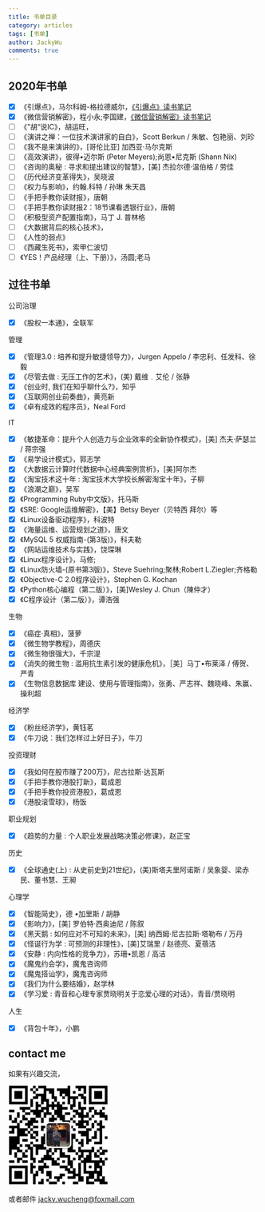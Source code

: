 ```yaml
---
title: 书单目录
category: articles
tags: [书单]
author: JackyWu
comments: true
---
```


## 2020年书单

- [x] 《引爆点》，马尔科姆-格拉德威尔，[《引爆点》读书笔记](/articles/引爆点-读书笔记/)
- [x] 《微信营销解密》，程小永;李国建，[《微信营销解密》读书笔记](/articles/微信营销解密/) 
- [ ] 《”胡“说IC》，胡运旺，
- [ ] 《演讲之禅：一位技术演讲家的自白》，Scott Berkun / 朱敏、包艳丽、刘珍
- [ ] 《我不是来演讲的》，[哥伦比亚] 加西亚·马尔克斯
- [ ] 《高效演讲》，彼得•迈尔斯 (Peter  Meyers);尚恩•尼克斯 (Shann Nix)
- [ ] 《咨询的奥秘 : 寻求和提出建议的智慧》，[美] 杰拉尔德·温伯格 / 劳佳
- [ ] 《历代经济变革得失》，吴晓波
- [ ] 《权力与影响》，约翰.科特 / 孙琳 朱天昌 
- [ ] 《手把手教你读财报》，唐朝
- [ ] 《手把手教你读财报2：18节课看透银行业》，唐朝
- [ ] 《积极型资产配置指南》，马丁 J. 普林格
- [ ] 《大数据背后的核心技术》，
- [ ] 《人性的弱点》
- [ ] 《西藏生死书》，索甲仁波切
- [ ] 《YES！产品经理（上、下册）》，汤圆;老马

## 过往书单

公司治理

- [x] 《股权一本通》，全联军

管理

- [x] 《管理3.0 : 培养和提升敏捷领导力》，Jurgen Appelo / 李忠利、任发科、徐毅 
- [x] 《尽管去做 : 无压工作的艺术》，(美) 戴维﹒艾伦 / 张静
- [x] 《创业时, 我们在知乎聊什么?》，知乎
- [x] 《互联网创业前奏曲》，黄亮新
- [x] 《卓有成效的程序员》，Neal Ford

IT

- [x] 《敏捷革命：提升个人创造力与企业效率的全新协作模式》，[美] 杰夫·萨瑟兰 / 蒋宗强
- [x] 《易学设计模式》，郭志学
- [x] 《大数据云计算时代数据中心经典案例赏析》，[美]阿尔杰
- [x] 《淘宝技术这十年 : 淘宝技术大学校长解密淘宝十年》，子柳
- [x] 《浪潮之巅》，吴军
- [x] 《Programming Ruby中文版》，托马斯
- [x] 《SRE: Google运维解密》，【美】Betsy Beyer（贝特西 拜尔）等
- [x] 《Linux设备驱动程序》，科波特
- [x] 《海量运维、运营规划之道》，唐文
- [x] 《MySQL 5 权威指南-(第3版)》，科夫勒
- [x] 《网站运维技术与实践》，饶琛琳
- [x] 《Linux程序设计》，马修;
- [x] 《Linux防火墙-(原书第3版)》，Steve  Suehring;聚林;Robert L.Ziegler;齐格勒
- [x] 《Objective-C 2.0程序设计》，Stephen G. Kochan
- [x] 《Python核心编程（第二版）》，[美]Wesley J.  Chun（陳仲才）
- [x] 《C程序设计（第二版）》，谭浩强

生物

- [x] 《癌症·真相》，菠萝
- [x] 《微生物学教程》，周德庆 
- [x] 《微生物很强大》，千宗湜
- [x] 《消失的微生物 : 滥用抗生素引发的健康危机》，［美］马丁•布莱泽 / 傅贺、严青
- [x] 《生物信息数据库 建设、使用与管理指南》，张勇、严志祥、魏晓峰、朱赢、操利超

经济学

- [x] 《粉丝经济学》，黄钰茗
- [x] 《牛刀说：我们怎样过上好日子》，牛刀

投资理财

- [x] 《我如何在股市赚了200万》，尼古拉斯·达瓦斯
- [x] 《手把手教你港股打新》，葛成恩
- [x] 《手把手教你投资港股》，葛成恩
- [x] 《港股滚雪球》，杨饭

职业规划

- [x] 《趋势的力量 : 个人职业发展战略决策必修课》，赵正宝

历史

- [x] 《全球通史(上) : 从史前史到21世纪》，(美)斯塔夫里阿诺斯 / 吴象婴、梁赤民、董书慧、王昶 

心理学

- [x] 《智能简史》，德 •加里斯 / 胡静
- [x] 《影响力》，[美] 罗伯特·西奥迪尼 / 陈叙
- [x] 《黑天鹅 : 如何应对不可知的未来》，[美] 纳西姆·尼古拉斯·塔勒布 / 万丹
- [x] 《怪诞行为学 : 可预测的非理性》，[美]艾瑞里 / 赵德亮、夏蓓洁 
- [x] 《安静 : 内向性格的竞争力》，苏珊•凯恩 / 高洁
- [x] 《魔鬼约会学》，魔鬼咨询师
- [x] 《魔鬼搭讪学》，魔鬼咨询师
- [x] 《我们为什么要结婚》，赵学林
- [x] 《学习爱 : 青音和心理专家贾晓明关于恋爱心理的对话》，青音/贾晓明

人生

- [x] 《背包十年》，小鹏

## contact me

如果有兴趣交流，

![](/assets/images/weixin-pic-jackywu.jpg)

或者邮件 <a href="mailto:jacky.wucheng@foxmail.com">jacky.wucheng@foxmail.com</a>

